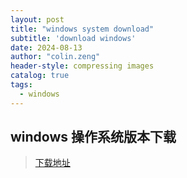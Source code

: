 ```yaml
---
layout: post
title: "windows system download"
subtitle: 'download windows'
date: 2024-08-13
author: "colin.zeng"
header-style: compressing images
catalog: true
tags:
  - windows
---
```

## windows 操作系统版本下载
>[下载地址](https://tb.rg-adguard.net/public.php)
